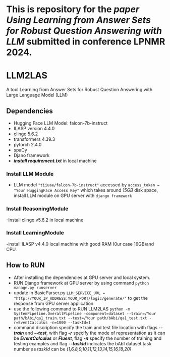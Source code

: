 # This is repository for the *paper Using Learning from Answer Sets for Robust Question Answering with LLM* submitted in conference LPNMR 2024.

# LLM2LAS
A tool Learning from Answer Sets for Robust Question Answering with Large Language Model (LLM)
## Dependencies
- Hugging Face LLM Model: falcon-7b-instruct
- ILASP version 4.4.0 
- clingo 5.6.2
- transformers 4.39.3
- pytorch 2.4.0
- spaCy
- Djano framework
- ***install requirement.txt*** in local machine
### Install LLM Module
-  LLM model `"tiiuae/falcon-7b-instruct"` accessed by `access_token = "Your HuggingFace Access Key"` which takes around *15GB* disk space, install LLM module on GPU server with `django framework`
### Install ReasoningModule 
-Install clingo v5.6.2 in local machine 
### Install LearningModule
-install ILASP v4.4.0 local machine with good RAM (0ur case 16GB)and CPU.

## How to RUN
- After installing the dependencies at GPU server and local system.
- RUN Django framework at GPU server by using command
`python manage.py runserver`
- update in BasicParser.py `LLM_SERVICE_URL = "http://YOUR_IP_ADDRESS:YOUR_PORT/logic/generate/"` to get the response from GPU server application
- use the following command to RUN LLM2LAS 
 `python -m SystemPipeline.OverallPipeline -component=dataset --train=/Your path/bAbi/qa1_train.txt --test=/Your path/bAbi/qa1_test.txt -r=EventCalculus -n=1000 --taskId=1`
- command discription specify the train and test file location with flags ***--train*** and ***--test***, with flag ***-r*** specify the mode of representation as it can be   ***EventCalculus*** or ***Fluent***, flag ***-n*** specify the number of training and testing examples and flag ***--taskId*** indicates the bAbI dataset task number as *taskId* can be *(1,6,8,9,10,11,12,13,14,15,16,18,20)*